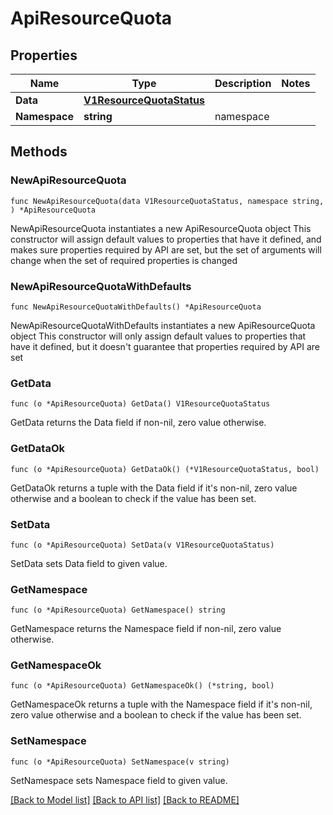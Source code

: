 # ApiResourceQuota

## Properties

Name | Type | Description | Notes
------------ | ------------- | ------------- | -------------
**Data** | [**V1ResourceQuotaStatus**](V1ResourceQuotaStatus.md) |  | 
**Namespace** | **string** | namespace | 

## Methods

### NewApiResourceQuota

`func NewApiResourceQuota(data V1ResourceQuotaStatus, namespace string, ) *ApiResourceQuota`

NewApiResourceQuota instantiates a new ApiResourceQuota object
This constructor will assign default values to properties that have it defined,
and makes sure properties required by API are set, but the set of arguments
will change when the set of required properties is changed

### NewApiResourceQuotaWithDefaults

`func NewApiResourceQuotaWithDefaults() *ApiResourceQuota`

NewApiResourceQuotaWithDefaults instantiates a new ApiResourceQuota object
This constructor will only assign default values to properties that have it defined,
but it doesn't guarantee that properties required by API are set

### GetData

`func (o *ApiResourceQuota) GetData() V1ResourceQuotaStatus`

GetData returns the Data field if non-nil, zero value otherwise.

### GetDataOk

`func (o *ApiResourceQuota) GetDataOk() (*V1ResourceQuotaStatus, bool)`

GetDataOk returns a tuple with the Data field if it's non-nil, zero value otherwise
and a boolean to check if the value has been set.

### SetData

`func (o *ApiResourceQuota) SetData(v V1ResourceQuotaStatus)`

SetData sets Data field to given value.


### GetNamespace

`func (o *ApiResourceQuota) GetNamespace() string`

GetNamespace returns the Namespace field if non-nil, zero value otherwise.

### GetNamespaceOk

`func (o *ApiResourceQuota) GetNamespaceOk() (*string, bool)`

GetNamespaceOk returns a tuple with the Namespace field if it's non-nil, zero value otherwise
and a boolean to check if the value has been set.

### SetNamespace

`func (o *ApiResourceQuota) SetNamespace(v string)`

SetNamespace sets Namespace field to given value.



[[Back to Model list]](../README.md#documentation-for-models) [[Back to API list]](../README.md#documentation-for-api-endpoints) [[Back to README]](../README.md)


